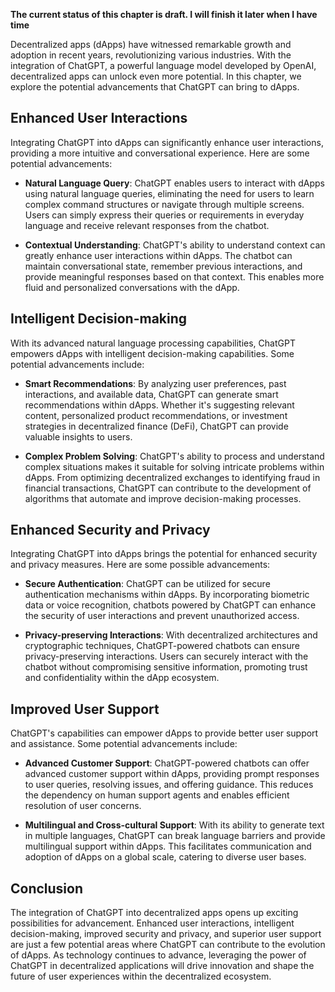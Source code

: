**The current status of this chapter is draft. I will finish it later when I have time**

Decentralized apps (dApps) have witnessed remarkable growth and adoption in recent years, revolutionizing various industries. With the integration of ChatGPT, a powerful language model developed by OpenAI, decentralized apps can unlock even more potential. In this chapter, we explore the potential advancements that ChatGPT can bring to dApps.

Enhanced User Interactions
--------------------------

Integrating ChatGPT into dApps can significantly enhance user interactions, providing a more intuitive and conversational experience. Here are some potential advancements:

* **Natural Language Query**: ChatGPT enables users to interact with dApps using natural language queries, eliminating the need for users to learn complex command structures or navigate through multiple screens. Users can simply express their queries or requirements in everyday language and receive relevant responses from the chatbot.

* **Contextual Understanding**: ChatGPT's ability to understand context can greatly enhance user interactions within dApps. The chatbot can maintain conversational state, remember previous interactions, and provide meaningful responses based on that context. This enables more fluid and personalized conversations with the dApp.

Intelligent Decision-making
---------------------------

With its advanced natural language processing capabilities, ChatGPT empowers dApps with intelligent decision-making capabilities. Some potential advancements include:

* **Smart Recommendations**: By analyzing user preferences, past interactions, and available data, ChatGPT can generate smart recommendations within dApps. Whether it's suggesting relevant content, personalized product recommendations, or investment strategies in decentralized finance (DeFi), ChatGPT can provide valuable insights to users.

* **Complex Problem Solving**: ChatGPT's ability to process and understand complex situations makes it suitable for solving intricate problems within dApps. From optimizing decentralized exchanges to identifying fraud in financial transactions, ChatGPT can contribute to the development of algorithms that automate and improve decision-making processes.

Enhanced Security and Privacy
-----------------------------

Integrating ChatGPT into dApps brings the potential for enhanced security and privacy measures. Here are some possible advancements:

* **Secure Authentication**: ChatGPT can be utilized for secure authentication mechanisms within dApps. By incorporating biometric data or voice recognition, chatbots powered by ChatGPT can enhance the security of user interactions and prevent unauthorized access.

* **Privacy-preserving Interactions**: With decentralized architectures and cryptographic techniques, ChatGPT-powered chatbots can ensure privacy-preserving interactions. Users can securely interact with the chatbot without compromising sensitive information, promoting trust and confidentiality within the dApp ecosystem.

Improved User Support
---------------------

ChatGPT's capabilities can empower dApps to provide better user support and assistance. Some potential advancements include:

* **Advanced Customer Support**: ChatGPT-powered chatbots can offer advanced customer support within dApps, providing prompt responses to user queries, resolving issues, and offering guidance. This reduces the dependency on human support agents and enables efficient resolution of user concerns.

* **Multilingual and Cross-cultural Support**: With its ability to generate text in multiple languages, ChatGPT can break language barriers and provide multilingual support within dApps. This facilitates communication and adoption of dApps on a global scale, catering to diverse user bases.

Conclusion
----------

The integration of ChatGPT into decentralized apps opens up exciting possibilities for advancement. Enhanced user interactions, intelligent decision-making, improved security and privacy, and superior user support are just a few potential areas where ChatGPT can contribute to the evolution of dApps. As technology continues to advance, leveraging the power of ChatGPT in decentralized applications will drive innovation and shape the future of user experiences within the decentralized ecosystem.
